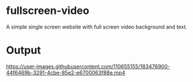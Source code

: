 # fullscreen-video
A simple single screen website with full screen video background and text.

# Output
https://user-images.githubusercontent.com/110655155/183476900-44f6469b-3291-4cbe-85e2-e6700063f88e.mp4



